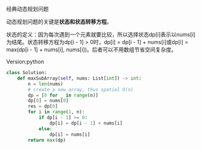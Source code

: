 经典动态规划问题

动态规划问题的关键是**状态和状态转移方程**。

状态的定义：因为每次遇到一个元素就要比较，所以选择状态dp[i]表示以nums[i]为结尾。状态转移方程为dp[i - 1] > 0时，dp[i] = dp[i - 1] + nums[i]或dp[i] = max(dp[i - 1] + nums[i], nums[i])。后者可以不用数组节省空间复杂度。

Version:python
~~~python
class Solution:
    def maxSubArray(self, nums: List[int]) -> int:
        n = len(nums)
        # create a new array, thus spatial O(n)
        dp = [0 for _ in range(n)]
        dp[0] = nums[0]
        res = dp[0]
        for i in range(1, n):
            if dp[i - 1] >= 0:
                dp[i] = dp[i - 1] + nums[i]
            else:
                dp[i] = nums[i]
        return max(dp)
~~~

